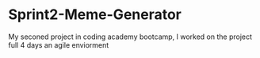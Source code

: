 # Sprint2-Meme-Generator
My seconed project in coding academy bootcamp, I worked on the project full 4 days an agile enviorment

